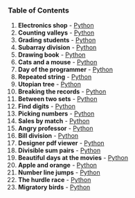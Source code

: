 ### Table of Contents
1. __Electronics shop__ - [Python](Electronics%20Shop.py)
1. __Counting valleys__ - [Python](Counting%20Valleys.py)
1. __Grading students__ - [Python](Grading%20Students.py)
1. __Subarray division__ - [Python](Subarray%20Division.py)
1. __Drawing book__ - [Python](Drawing%20Book.py)
1. __Cats and a mouse__ - [Python](Cats%20and%20a%20Mouse.py)
1. __Day of the programmer__ - [Python](Day%20of%20the%20Programmer.py)
1. __Repeated string__ - [Python](Repeated%20String.py)
1. __Utopian tree__ - [Python](Utopian%20Tree.py)
1. __Breaking the records__ - [Python](Breaking%20the%20Records.py)
1. __Between two sets__ - [Python](Between%20Two%20Sets.py)
1. __Find digits__ - [Python](Find%20Digits.py)
1. __Picking numbers__ - [Python](Picking%20Numbers.py)
1. __Sales by match__ - [Python](Sales%20by%20Match.py)
1. __Angry professor__ - [Python](Angry%20Professor.py)
1. __Bill division__ - [Python](Bill%20Division.py)
1. __Designer pdf viewer__ - [Python](Designer%20PDF%20Viewer.py)
1. __Divisible sum pairs__ - [Python](Divisible%20Sum%20Pairs.py)
1. __Beautiful days at the movies__ - [Python](Beautiful%20Days%20at%20the%20Movies.py)
1. __Apple and orange__ - [Python](Apple%20and%20Orange.py)
1. __Number line jumps__ - [Python](Number%20Line%20Jumps.py)
1. __The hurdle race__ - [Python](The%20Hurdle%20Race.py)
1. __Migratory birds__ - [Python](Migratory%20Birds.py)

